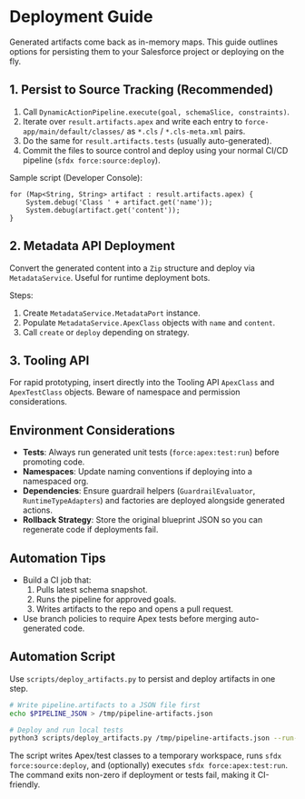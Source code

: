 # Deployment Guide

Generated artifacts come back as in-memory maps. This guide outlines options for persisting them to your Salesforce project or deploying on the fly.

## 1. Persist to Source Tracking (Recommended)

1. Call `DynamicActionPipeline.execute(goal, schemaSlice, constraints)`.
2. Iterate over `result.artifacts.apex` and write each entry to `force-app/main/default/classes/` as `*.cls` / `*.cls-meta.xml` pairs.
3. Do the same for `result.artifacts.tests` (usually auto-generated).
4. Commit the files to source control and deploy using your normal CI/CD pipeline (`sfdx force:source:deploy`).

Sample script (Developer Console):
```apex
for (Map<String, String> artifact : result.artifacts.apex) {
    System.debug('Class ' + artifact.get('name'));
    System.debug(artifact.get('content'));
}
```

## 2. Metadata API Deployment

Convert the generated content into a `Zip` structure and deploy via `MetadataService`. Useful for runtime deployment bots.

Steps:
1. Create `MetadataService.MetadataPort` instance.
2. Populate `MetadataService.ApexClass` objects with `name` and `content`.
3. Call `create` or `deploy` depending on strategy.

## 3. Tooling API

For rapid prototyping, insert directly into the Tooling API `ApexClass` and `ApexTestClass` objects. Beware of namespace and permission considerations.

## Environment Considerations

- **Tests**: Always run generated unit tests (`force:apex:test:run`) before promoting code.
- **Namespaces**: Update naming conventions if deploying into a namespaced org.
- **Dependencies**: Ensure guardrail helpers (`GuardrailEvaluator`, `RuntimeTypeAdapters`) and factories are deployed alongside generated actions.
- **Rollback Strategy**: Store the original blueprint JSON so you can regenerate code if deployments fail.

## Automation Tips

- Build a CI job that:
  1. Pulls latest schema snapshot.
  2. Runs the pipeline for approved goals.
  3. Writes artifacts to the repo and opens a pull request.
- Use branch policies to require Apex tests before merging auto-generated code.

## Automation Script

Use `scripts/deploy_artifacts.py` to persist and deploy artifacts in one step.

```bash
# Write pipeline.artifacts to a JSON file first
echo $PIPELINE_JSON > /tmp/pipeline-artifacts.json

# Deploy and run local tests
python3 scripts/deploy_artifacts.py /tmp/pipeline-artifacts.json --run-tests --wait 30
```

The script writes Apex/test classes to a temporary workspace, runs `sfdx force:source:deploy`, and (optionally) executes `sfdx force:apex:test:run`. The command exits non-zero if deployment or tests fail, making it CI-friendly.
